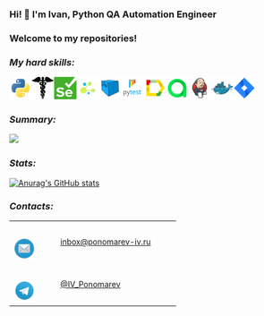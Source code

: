 ### Hi! 👋 I'm Ivan, Python QA Automation Engineer

### Welcome to my repositories!

### *My hard skills:*

<img src="icons/Python_logo_and_wordmark.svg" height="40" width="40" /><img src="icons/requests.png" height="40" width="40" /><img src="icons/Selenium.png" height="40" width="40" /><img src="icons/selene.png" height="40" width="40" /><img src="icons/Selenoid.svg" height="40" width="40" /><img src="icons/Pytest_logo.svg" height="40" width="40" /><img src="icons/Allure_Report.svg" height="40" width="40" /><img src="icons/Allure_EE.svg" height="40" width="40" /><img src="icons/Jenkins.svg" height="40" width="40" /><img src="icons/Docker.svg" height="40" width="40" /><img src="icons/Jira.svg" height="40" width="40" />

### *Summary:*

![](https://github-profile-summary-cards.vercel.app/api/cards/profile-details?username=ponomarev-iv1986)

### *Stats:*

[![Anurag's GitHub stats](https://github-readme-stats.vercel.app/api?username=ponomarev-iv1986)](https://github.com/ponomarev-iv1986/github-readme-stats)

### *Contacts:*

<table width="100%" border="0">
  <tr> 
    <td width="70" height="70" valign="bottom"><img src="icons/Mail.png" height="40" width="40"></td>
    <td width="200" height="70" valign="middle"><a href="mailto:inbox@ponomarev-iv.ru">inbox@ponomarev-iv.ru</a></td>
  </tr>
  <tr>
    <td width="70" height="70" valign="bottom"><img src="icons/Telegram.svg" height="40" width="40"></td>
    <td width="200" height="70" valign="middle"><a href="https://t.me/IV_Ponomarev">@IV_Ponomarev</a></td>
  </tr>
</table>

<!--
**ponomarev-iv1986/ponomarev-iv1986** is a ✨ _special_ ✨ repository because its `README.md` (this file) appears on your GitHub profile.

Here are some ideas to get you started:

- 🔭 I’m currently working on ...
- 🌱 I’m currently learning ...
- 👯 I’m looking to collaborate on ...
- 🤔 I’m looking for help with ...
- 💬 Ask me about ...
- 📫 How to reach me: ...
- 😄 Pronouns: ...
- ⚡ Fun fact: ...
-->
